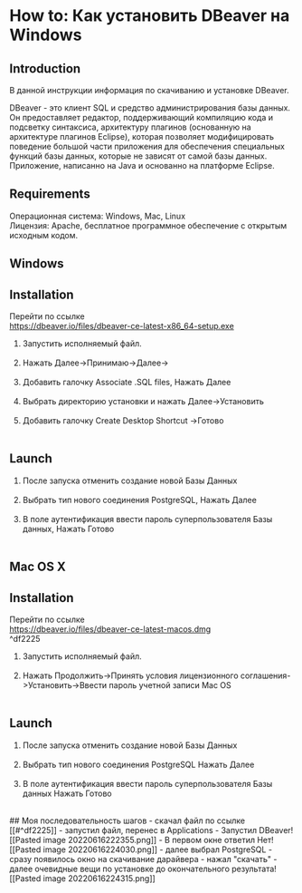 # How to: Как установить DBeaver на Windows

## Introduction

В данной инструкции информация по скачиванию и установке DBeaver.

DBeaver - это клиент SQL и средство администрирования базы данных. Он предоставляет редактор, поддерживающий компиляцию кода и подсветку синтаксиса, архитектуру плагинов (основанную на архитектуре плагинов Eclipse), которая позволяет модифицировать поведение большой части приложения для обеспечения специальных функций базы данных, которые не зависят от самой базы данных. Приложение, написанно на Java и основанно на платформе Eclipse.

## Requirements

Операционная система: Windows, Mac, Linux<br>
Лицензия: Apache, бесплатное программное обеспечение с открытым исходным кодом.

## Windows

## Installation

Перейти по ссылке<br>
https://dbeaver.io/files/dbeaver-ce-latest-x86_64-setup.exe<br>

<ol>
<li>Запустить исполняемый файл.</li><br>
<li>Нажать Далее->Принимаю->Далее-></li><br>
<li>Добавить галочку Associate .SQL files, Нажать Далее</li><br>
<li>Выбрать директорию установки и нажать Далее->Установить</li><br>
<li>Добавить галочку Create Desktop Shortcut ->Готово</li><br>
</ol>

## Launch

<ol>
<li>После запуска отменить создание новой Базы Данных</li><br>
<li>Выбрать тип нового соединения PostgreSQL, Нажать Далее</li><br>
<li>В поле аутентификация ввести пароль суперпользователя Базы данных, Нажать Готово</li><br>
</ol>

## Mac OS X

## Installation

Перейти по ссылке<br>
https://dbeaver.io/files/dbeaver-ce-latest-macos.dmg<br> ^df2225

<ol>
<li>Запустить исполняемый файл.</li><br>
<li>Нажать Продолжить->Принять условия лицензионного соглашения->Установить->Ввести пароль учетной записи Mac OS</li><br>
</ol>

## Launch

<ol>
<li>После запуска отменить создание новой Базы Данных</li><br>
<li>Выбрать тип нового соединения PostgreSQL Нажать Далее</li><br>
<li>В поле аутентификация ввести пароль суперпользователя Базы данных Нажать Готово</li><br>
</ol>
## Моя последовательность шагов
- скачал файл по ссылке [[#^df2225]]
- запустил файл, перенес в Applications
- Запустил DBeaver![[Pasted image 20220616222355.png]]
- В первом окне ответил Нет![[Pasted image 20220616224030.png]]
- далее выбрал PostgreSQL
- сразу появилось окно на скачивание дарайвера - нажал "скачать"
- далее очевидные вещи по установке до окончательного результата![[Pasted image 20220616224315.png]]
